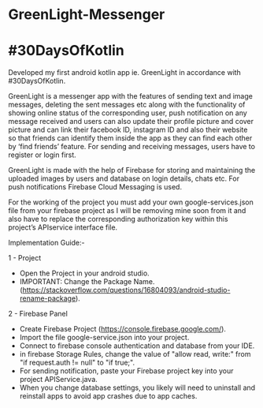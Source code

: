 # GreenLight-Messenger
# #30DaysOfKotlin

Developed my first android kotlin app ie. GreenLight in accordance with #30DaysOfKotlin. 

GreenLight is a messenger app with the features of sending text and image messages, deleting the sent messages etc along with the functionality of showing online status of the corresponding user, push notification on any message received and users can also update their profile picture and cover picture and can link their facebook ID, instagram ID and also their website so that friends can identify them inside the app as they can find each other by ‘find friends’ feature. For sending and receiving messages, users have to register or login first.

GreenLight is made with the help of Firebase for storing and maintaining the uploaded images by users and database on login details, chats etc. For push notifications Firebase Cloud Messaging is used.

For the working of the project you must add your own google-services.json file from your firebase project as I will be removing mine soon from it and also have to replace the corresponding authorization key within this project’s APIservice interface file.


Implementation Guide:-

1 - Project

  - Open the Project in your android studio.
  - IMPORTANT: Change the Package Name. (https://stackoverflow.com/questions/16804093/android-studio-rename-package).

2 - Firebase Panel

  - Create Firebase Project (https://console.firebase.google.com/).
  - Import the file google-service.json into your project.
  - Connect to firebase console authentication and database from your IDE.
  - in firebase Storage Rules, change the value of "allow read, write:" from "if request.auth != null" to "if true;".
  - For sending notification, paste your Firebase project key into your project APIService.java.
  - When you change database settings, you likely will need to uninstall and reinstall apps to avoid app crashes due to app caches.
